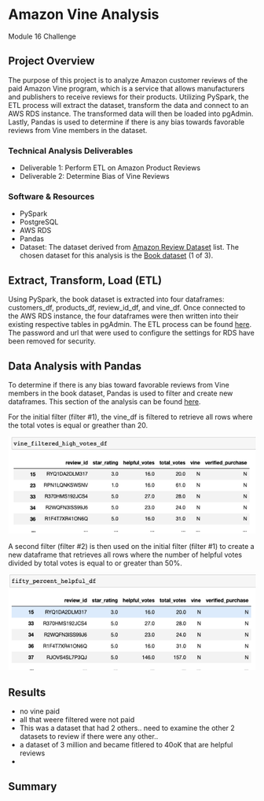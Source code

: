 # Amazon Vine Analysis
Module 16 Challenge

## Project Overview
The purpose of this project is to analyze Amazon customer reviews of the paid Amazon Vine program, which is a service that allows manufacturers and publishers to receive reviews for their products. Utilizing PySpark, the ETL process will extract the dataset, transform the data and connect to an AWS RDS instance.  The transformed data will then be loaded into pgAdmin.  Lastly, Pandas is used to determine if there is any bias towards favorable reviews from Vine members in the dataset.  

### Technical Analysis Deliverables
- Deliverable 1: Perform ETL on Amazon Product Reviews
- Deliverable 2: Determine Bias of Vine Reviews

### Software & Resources
-	PySpark
-	PostgreSQL
-	AWS RDS
-	Pandas
-	Dataset: The dataset derived from 
[Amazon Review Dataset](https://s3.amazonaws.com/amazon-reviews-pds/tsv/index.txt) list. The chosen dataset for this analysis is the [Book dataset](https://s3.amazonaws.com/amazon-reviews-pds/tsv/amazon_reviews_us_Books_v1_02.tsv.gz!) (1 of 3).

## Extract, Transform, Load (ETL)
Using PySpark, the book dataset is extracted into four dataframes: customers_df, products_df, review_id_df, and vine_df. Once connected to the AWS RDS instance, the four dataframes were then written into their existing respective tables in pgAdmin. The ETL process can be found [here](https://github.com/retroxsky06/Amazon_Vine_Analysis/blob/main/Amazon_Reviews_ETL.ipynb). The password and url that were used to configure the settings for RDS have been removed for security.

## Data Analysis with Pandas
To determine if there is any bias toward favorable reviews from Vine members in the book dataset, Pandas is used to filter and create new dataframes.  This section of the analysis can be found [here](https://github.com/retroxsky06/Amazon_Vine_Analysis/blob/main/Vine_Review_Analysis.ipynb).  

For the initial filter (filter #1), the vine_df is filtered to retrieve all rows where the total votes is equal or greather than 20.

![fig1](https://github.com/retroxsky06/Amazon_Vine_Analysis/blob/main/images/filtered_df.png)

A second filter (filter #2) is then used on the initial filter (filter #1) to create a new dataframe that retrieves all rows where
the number of helpful votes divided by total votes is equal to or greater than 50%.

![fig2](https://github.com/retroxsky06/Amazon_Vine_Analysis/blob/main/images/fifty_percent_helpful_df.png)

## Results

- no vine paid
-  all that weere filtered were not paid
- This was a dataset that had 2 others.. need to examine the other 2 datasets to review if there were any other..
- a dataset of 3 million and became fitlered to 40oK that are helpful reviews
- 

## Summary



